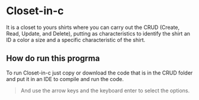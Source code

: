 # Closet-in-c
 It is a closet to yours shirts where you can carry out the CRUD (Create, Read, Update, and Delete), putting as characteristics to identify the shirt an ID a color a size and a specific characteristic of the shirt.

## How do run this progrma
 To run Closet-in-c just copy or download the code that is in the CRUD folder and put it in an IDE to compile and run the code.
 > And use the arrow keys and the keyboard enter to select the options.
